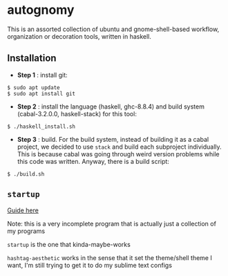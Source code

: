 # autognomy

This is an assorted collection of ubuntu and gnome-shell-based workflow, organization or decoration tools, written in haskell.

## Installation

  - **Step 1** : install git: 
```
$ sudo apt update
$ sudo apt install git
```

  - **Step 2** : install the language (haskell, ghc-8.8.4) and build system (cabal-3.2.0.0, haskell-stack) for this tool:

```
$ ./haskell_install.sh
```

  - **Step 3** : build. For the build system, instead of building it as a cabal project, we decided to use `stack` and build each subproject individually. This is because cabal was going through weird version problems while this code was written. Anyway, there is a build script: 

```
$ ./build.sh
```
		 
## `startup`

[Guide here](startup/README.md)

Note: this is a very incomplete program that is actually just a collection of my programs

`startup` is the one that kinda-maybe-works

`hashtag-aesthetic` works in the sense that it set the theme/shell theme I want, I'm still trying to get it to do my sublime text configs

